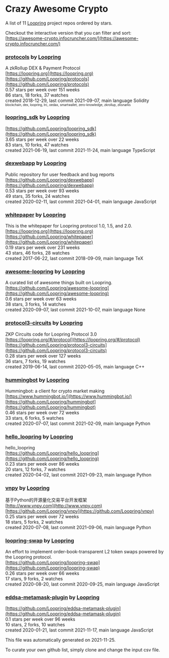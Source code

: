 # Crazy Awesome Crypto
A list of 11 [Loopring](https://github.com/Loopring) project repos ordered by stars.  

Checkout the interactive version that you can filter and sort: 
[https://awesome-crypto.infocruncher.com/](https://awesome-crypto.infocruncher.com/)  


### [protocols](https://github.com/Loopring/protocols) by [Loopring](https://github.com/Loopring)  
A zkRollup DEX & Payment Protocol  
[https://loopring.org](https://loopring.org)  
[https://github.com/Loopring/protocols](https://github.com/Loopring/protocols)  
0.57 stars per week over 151 weeks  
86 stars, 18 forks, 37 watches  
created 2018-12-29, last commit 2021-09-07, main language Solidity  
<sub><sup>blockchain, dex, loopring, lrc, oedax, smartwallet, zero-knowledge, zkrollup, zksnarks</sup></sub>


### [loopring_sdk](https://github.com/Loopring/loopring_sdk) by [Loopring](https://github.com/Loopring)  
  
[https://github.com/Loopring/loopring_sdk](https://github.com/Loopring/loopring_sdk)  
3.65 stars per week over 22 weeks  
83 stars, 10 forks, 47 watches  
created 2021-06-19, last commit 2021-11-24, main language TypeScript  


### [dexwebapp](https://github.com/Loopring/dexwebapp) by [Loopring](https://github.com/Loopring)  
Public repository for user feedback and bug reports  
[https://github.com/Loopring/dexwebapp](https://github.com/Loopring/dexwebapp)  
0.53 stars per week over 93 weeks  
49 stars, 35 forks, 24 watches  
created 2020-02-11, last commit 2021-04-01, main language JavaScript  


### [whitepaper](https://github.com/Loopring/whitepaper) by [Loopring](https://github.com/Loopring)  
This is the whitepaper for Loopring protocol 1.0, 1.5, and 2.0.  
[https://loopring.org](https://loopring.org)  
[https://github.com/Loopring/whitepaper](https://github.com/Loopring/whitepaper)  
0.19 stars per week over 231 weeks  
43 stars, 46 forks, 28 watches  
created 2017-06-22, last commit 2018-09-09, main language TeX  


### [awesome-loopring](https://github.com/Loopring/awesome-loopring) by [Loopring](https://github.com/Loopring)  
A curated list of awesome things built on Loopring.  
[https://github.com/Loopring/awesome-loopring](https://github.com/Loopring/awesome-loopring)  
0.6 stars per week over 63 weeks  
38 stars, 3 forks, 14 watches  
created 2020-09-07, last commit 2021-10-07, main language None  


### [protocol3-circuits](https://github.com/Loopring/protocol3-circuits) by [Loopring](https://github.com/Loopring)  
ZKP Circuits code for Loopring Protocol 3.0  
[https://loopring.org/#/protocol](https://loopring.org/#/protocol)  
[https://github.com/Loopring/protocol3-circuits](https://github.com/Loopring/protocol3-circuits)  
0.28 stars per week over 127 weeks  
36 stars, 7 forks, 19 watches  
created 2019-06-14, last commit 2020-05-05, main language C++  


### [hummingbot](https://github.com/Loopring/hummingbot) by [Loopring](https://github.com/Loopring)  
Hummingbot: a client for crypto market making  
[https://www.hummingbot.io/](https://www.hummingbot.io/)  
[https://github.com/Loopring/hummingbot](https://github.com/Loopring/hummingbot)  
0.46 stars per week over 72 weeks  
33 stars, 6 forks, 5 watches  
created 2020-07-07, last commit 2021-02-09, main language Python  


### [hello_loopring](https://github.com/Loopring/hello_loopring) by [Loopring](https://github.com/Loopring)  
hello_loopring  
[https://github.com/Loopring/hello_loopring](https://github.com/Loopring/hello_loopring)  
0.23 stars per week over 86 weeks  
20 stars, 12 forks, 7 watches  
created 2020-04-02, last commit 2021-09-23, main language Python  


### [vnpy](https://github.com/Loopring/vnpy) by [Loopring](https://github.com/Loopring)  
基于Python的开源量化交易平台开发框架  
[http://www.vnpy.com](http://www.vnpy.com)  
[https://github.com/Loopring/vnpy](https://github.com/Loopring/vnpy)  
0.25 stars per week over 72 weeks  
18 stars, 5 forks, 2 watches  
created 2020-07-08, last commit 2021-09-06, main language Python  


### [loopring-swap](https://github.com/Loopring/loopring-swap) by [Loopring](https://github.com/Loopring)  
An effort to implement order-book-transparent L2 token swaps powered by the Loopring protocol.  
[https://github.com/Loopring/loopring-swap](https://github.com/Loopring/loopring-swap)  
0.26 stars per week over 66 weeks  
17 stars, 9 forks, 2 watches  
created 2020-08-20, last commit 2020-09-25, main language JavaScript  


### [eddsa-metamask-plugin](https://github.com/Loopring/eddsa-metamask-plugin) by [Loopring](https://github.com/Loopring)  
  
[https://github.com/Loopring/eddsa-metamask-plugin](https://github.com/Loopring/eddsa-metamask-plugin)  
0.1 stars per week over 96 weeks  
10 stars, 2 forks, 10 watches  
created 2020-01-21, last commit 2021-11-17, main language JavaScript  


This file was automatically generated on 2021-11-25.  

To curate your own github list, simply clone and change the input csv file.  